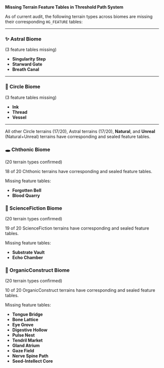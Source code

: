 **Missing Terrain Feature Tables in Threshold Path System**

As of current audit, the following terrain types across biomes are missing their corresponding `HG_FEATURE` tables:

---

### ✨ Astral Biome

(3 feature tables missing)

* **Singularity Step**
* **Starward Gate**
* **Breath Canal**

---

### 🌟 Circle Biome

(3 feature tables missing)

* **Ink**
* **Thread**
* **Vessel**

---

All other Circle terrains (17/20), Astral terrains (17/20), **Natural**, and **Unreal** (Natural+Unreal) terrains have corresponding and sealed feature tables.

### 🕳️ Chthonic Biome

(20 terrain types confirmed)

18 of 20 Chthonic terrains have corresponding and sealed feature tables.

Missing feature tables:

* **Forgotten Bell**
* **Blood Quarry**

### 🧪 ScienceFiction Biome

(20 terrain types confirmed)

19 of 20 ScienceFiction terrains have corresponding and sealed feature tables.

Missing feature tables:

* **Substrate Vault**
* **Echo Chamber**

### 🌱 OrganicConstruct Biome

(20 terrain types confirmed)

10 of 20 OrganicConstruct terrains have corresponding and sealed feature tables.

Missing feature tables:

* **Tongue Bridge**
* **Bone Lattice**
* **Eye Grove**
* **Digestive Hollow**
* **Pulse Nest**
* **Tendril Market**
* **Gland Atrium**
* **Gaze Field**
* **Nerve Spine Path**
* **Seed-Intellect Core**
